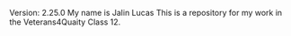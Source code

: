 Version: 2.25.0
My name is Jalin Lucas
This is a repository for my work in the Veterans4Quaity Class 12.